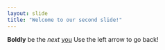 ```yaml
---
layout: slide
title: "Welcome to our second slide!"
---
```

**Boldly** be the _next_ [you](https://en.wikipedia.org/wiki/Arnold_Schwarzenegger)
Use the left arrow to go back!
